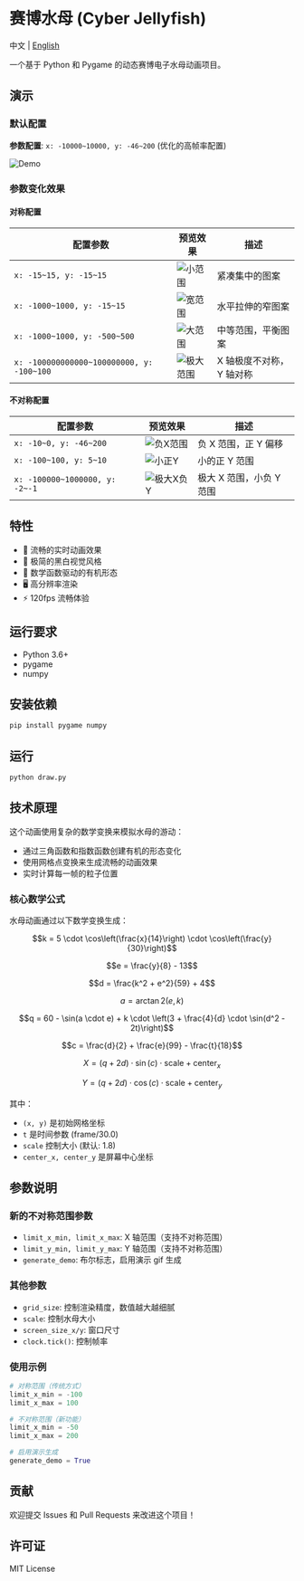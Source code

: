 # 赛博水母 (Cyber Jellyfish)

中文 | [English](./README.md)

一个基于 Python 和 Pygame 的动态赛博电子水母动画项目。

## 演示

### 默认配置

**参数配置**: `x: -10000~10000, y: -46~200` (优化的高帧率配置)

![Demo](demo.gif)

### 参数变化效果

#### 对称配置

| 配置参数                                  | 预览效果                                      | 描述                     |
| ----------------------------------------- | --------------------------------------------- | ------------------------ |
| `x: -15~15, y: -15~15`                    | ![小范围](demos/demo_small_symmetric.gif)     | 紧凑集中的图案           |
| `x: -1000~1000, y: -15~15`                | ![宽范围](demos/demo_wide_symmetric.gif)      | 水平拉伸的窄图案         |
| `x: -1000~1000, y: -500~500`              | ![大范围](demos/demo_large_symmetric.gif)     | 中等范围，平衡图案       |
| `x: -100000000000~100000000, y: -100~100` | ![极大范围](demos/demo_extreme_symmetric.gif) | X 轴极度不对称，Y 轴对称 |

#### 不对称配置

| 配置参数                       | 预览效果                                         | 描述                     |
| ------------------------------ | ------------------------------------------------ | ------------------------ |
| `x: -10~0, y: -46~200`         | ![负X范围](demos/demo_negative_x_asymmetric.gif) | 负 X 范围，正 Y 偏移     |
| `x: -100~100, y: 5~10`         | ![小正Y](demos/demo_small_positive_y.gif)        | 小的正 Y 范围            |
| `x: -100000~1000000, y: -2~-1` | ![极大X负Y](demos/demo_extreme_x_negative_y.gif) | 极大 X 范围，小负 Y 范围 |

## 特性

- 🌊 流畅的实时动画效果
- 🎨 极简的黑白视觉风格
- 💫 数学函数驱动的有机形态
- 🖥️ 高分辨率渲染
- ⚡ 120fps 流畅体验

## 运行要求

- Python 3.6+
- pygame
- numpy

## 安装依赖

```bash
pip install pygame numpy
```

## 运行

```bash
python draw.py
```

## 技术原理

这个动画使用复杂的数学变换来模拟水母的游动：

- 通过三角函数和指数函数创建有机的形态变化
- 使用网格点变换来生成流畅的动画效果
- 实时计算每一帧的粒子位置

### 核心数学公式

水母动画通过以下数学变换生成：

$$k = 5 \cdot \cos\left(\frac{x}{14}\right) \cdot \cos\left(\frac{y}{30}\right)$$

$$e = \frac{y}{8} - 13$$

$$d = \frac{k^2 + e^2}{59} + 4$$

$$a = \arctan2(e, k)$$

$$q = 60 - \sin(a \cdot e) + k \cdot \left(3 + \frac{4}{d} \cdot \sin(d^2 - 2t)\right)$$

$$c = \frac{d}{2} + \frac{e}{99} - \frac{t}{18}$$

$$X = (q + 2d) \cdot \sin(c) \cdot \text{scale} + \text{center}_x$$

$$Y = (q + 2d) \cdot \cos(c) \cdot \text{scale} + \text{center}_y$$

其中：

- `(x, y)` 是初始网格坐标
- `t` 是时间参数 (frame/30.0)
- `scale` 控制大小 (默认: 1.8)
- `center_x, center_y` 是屏幕中心坐标

## 参数说明

### 新的不对称范围参数

- `limit_x_min, limit_x_max`: X 轴范围（支持不对称范围）
- `limit_y_min, limit_y_max`: Y 轴范围（支持不对称范围）
- `generate_demo`: 布尔标志，启用演示 gif 生成

### 其他参数

- `grid_size`: 控制渲染精度，数值越大越细腻
- `scale`: 控制水母大小
- `screen_size_x/y`: 窗口尺寸
- `clock.tick()`: 控制帧率

### 使用示例

```python
# 对称范围（传统方式）
limit_x_min = -100
limit_x_max = 100

# 不对称范围（新功能）
limit_x_min = -50
limit_x_max = 200

# 启用演示生成
generate_demo = True
```

## 贡献

欢迎提交 Issues 和 Pull Requests 来改进这个项目！

## 许可证

MIT License
